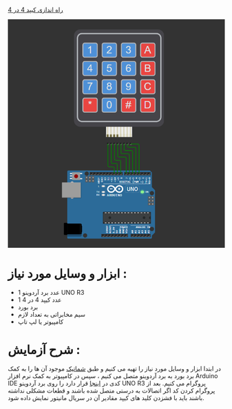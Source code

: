 #

[ راه اندازی کیپد 4 در 4 ](https://github.com/mohsenkmt/MicroProcessor/blob/main/Arduino%20File/14030905/1%20Keypad%20Launch/Keypad%20Launch.ino)

<p align="center">
  <img src="https://github.com/mohsenkmt/MicroProcessor/blob/main/Photo/25_Keypad_Launch.jpeg" alt="Keypad Launch" />
</p>


# ابزار و وسایل مورد نیاز :
* 1 عدد برد آردوینو UNO R3
* 1 عدد کیپد 4 در 4
* برد بورد
* سیم مخابراتی به تعداد لازم
* کامپیوتر یا لپ تاپ

 # شرح آزمایش : 
 در ابتدا ابزار و وسایل مورد نیاز را تهیه می کنیم و طبق [شماتیک](https://github.com/mohsenkmt/MicroProcessor/blob/main/Photo/25_Keypad_Launch.jpeg) موجود آن ها را به کمک برد بورد به برد آردوینو متصل می کنیم ، سپس در کامپیوتر به کمک نرم افزار Arduino IDE کدی در [اینجا](https://github.com/mohsenkmt/MicroProcessor/blob/main/Arduino%20File/14030905/1%20Keypad%20Launch/Keypad%20Launch.ino) قرار دارد را روی برد آردوینو UNO R3 پروگرام می کنیم.
 بعد از پروگرام کردن کد اگر اتصالات به درستی متصل شده باشند و قطعات مشکلی نداشته باشند باید با فشزدن کلید های کیپد مقادیر آن در سریال مانیتور نمایش داده شود.

